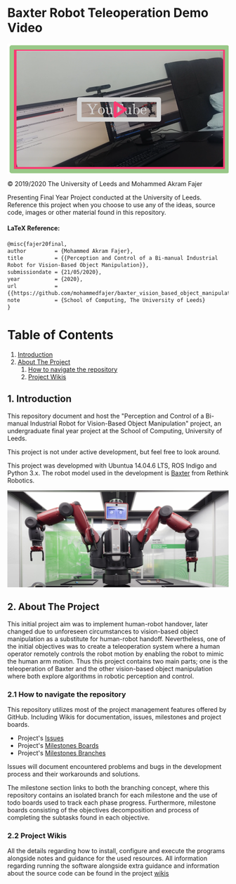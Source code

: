 


# Baxter Robot Teleoperation Demo Video
[<img src="https://github.com/mohammedfajer/baxter_vision_based_object_manipulation/blob/master/images/Screenshot%202020-05-22%20at%2015.10.33.png" width="600" align="center" target="_black">](https://www.youtube.com/watch?v=M65fOXamHPY)

© 2019/2020 The University of Leeds and Mohammed Akram Fajer

Presenting Final Year Project conducted at the University of Leeds. Reference this project when you choose to use any of the ideas, source code, images or other material found in this repository. 

#### LaTeX Reference:
```
@misc{fajer20final, 
author         = {Mohammed Akram Fajer},
title          = {{Perception and Control of a Bi-manual Industrial Robot for Vision-Based Object Manipulation}},
submissiondate = {21/05/2020},
year           = {2020},
url            = {{https://github.com/mohammedfajer/baxter_vision_based_object_manipulation}},
note           = {School of Computing, The University of Leeds}
}
```
Table of Contents
======

1. [Introduction](#introduction)
2. [About The Project](#paragraph1)
    1. [How to navigate the repository](#subparagraph1)
    2. [Project Wikis](#subparagraph2)

## 1. Introduction  <a name="introduction"></a>
This repository document and host the "Perception and Control of a Bi-manual Industrial Robot for Vision-Based Object Manipulation" project, an undergraduate final year project at the School of Computing, University of Leeds. 

This project is not under active development, but feel free to look around.

This project was developmed with Ubuntua 14.04.6 LTS, ROS Indigo and Python 3.x. The robot model used in the development is [Baxter](https://www.rethinkrobotics.com/) from Rethink Robotics.

<div style="text-align:center"><img src="https://github.com/mohammedfajer/baxter_vision_based_object_manipulation/blob/master/images/baxter_img.jpg" /></div>

## 2. About The Project <a name="paragraph1"></a>
This initial project aim was to implement human-robot handover, later changed due to unforeseen circumstances to vision-based object manipulation as a substitute for human-robot handoff. Nevertheless, one of the initial objectives was to create a teleoperation system where a human operator remotely controls the robot motion by enabling the robot to mimic the human arm motion. Thus this project contains two main parts; one is the teleoperation of Baxter and the other vision-based object manipulation where both explore algorithms in robotic perception and control.

### 2.1 How to navigate the repository <a name="subparagraph1"></a>
This repository utilizes most of the project management features offered by GitHub. Including Wikis for documentation, issues, milestones and project boards.

* Project's [Issues](https://github.com/mohammedfajer/baxter_vision_based_object_manipulation/issues)
* Project's [Milestones Boards](https://github.com/mohammedfajer/baxter_vision_based_object_manipulation/projects)
* Project's [Milestones Branches](https://github.com/mohammedfajer/baxter_vision_based_object_manipulation/branches)

Issues will document encountered problems and bugs in the development process and their workarounds and solutions.

The milestone section links to both the branching concept, where this repository contains an isolated branch for each milestone and the use of todo boards used to track each phase progress. Furthermore, milestone boards consisting of the objectives decomposition and process of completing the subtasks found in each objective.

### 2.2 Project Wikis <a name="subparagraph2"></a>
All the details regarding how to install, configure and execute the programs alongside notes and guidance for the used resources. All information regarding running the software alongside extra guidance and information about the source code can be found in the project [wikis](https://github.com/mohammedfajer/baxter_vision_based_object_manipulation/wiki)


